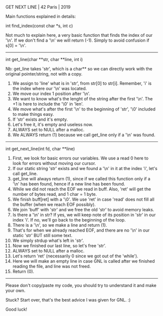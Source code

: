 GET NEXT LINE | 42 Paris | 2019

Main functions explained in details:

int		find_index(const char *s, int c)

Not much to explain here, a very basic function that finds the index of our '\n'.
If we don't find a '\n' we will return (-1). Simply to avoid confusion if s[0] = '\n'.

--------------------------------------------------------------------------------

int		get_line(char **str, char **line, int i)

Nb: get_line takes 'str', which is a char** so we can directly work with the original pointer/string, not with a copy.

1. We assign to 'line' what is in 'str', from str[0] to str[i]. Remember, 'i' is the index where our '\n' was located.
2. We move our index 1 position after '\n'.
3. We want to know what's the lenght of the string after the first '\n'. The +1 is here to include the '\0' in 'len'.
4. We move what's after the first '\n' to the beginning of 'str', '\0' included to make things easy.
5. If 'str' exists and it's empty.
6. Let's free it, it's empty and useless now.	
7. ALWAYS set to NULL after a malloc.
8. We ALWAYS return (1) because we call get_line only if a '\n' was found.

--------------------------------------------------------------------------------

int		get_next_line(int fd, char **line)

1. First, we look for basic errors our variables. We use a read 0 here to look for errors without moving our cursor.
2. If our static string 'str' exists and we found a '\n' in it at the index 'i', let's call get_line. 
3. get_line will always return (1), since if we called this function only if a '\n' has been found, hence if a new line has been found.
4. While we did not reach the EOF we read in buff. Also, 'ret' will get the number of bytes read, and 1 char = 1 byte.
5. We finish buff[ret] with a '\0'. We use 'ret' in case 'read' does not fill all the buffer (when we reach EOF possibly).
6. We join 'buff' with 'str' and we free the old 'str' to avoid memory leaks.
7. Is there a '\n' in str? If yes, we will keep note of its position in 'str' in our index 'i'. If no, we'll go back to the beginning of the loop.
8. There is a '\n', so we make a line and return (1).
9. That's for when we already reached EOF, and there are no '\n' in our static 'str' BUT still some text.
10. We simply strdup what's left in 'str'.
11. Now we finished our last line, so let's free 'str'.
12. ALWAYS set to NULL after a malloc.
13. Let's return 'ret' (necessarily 0 since we got out of the 'while').
14. Here we will make an empty line in case GNL is called after we finished reading the file, and line was not freed. 
15. Return (0).

--------------------------------------------------------------------------------

Please don't copy/paste my code, you should try to understand it and make your own.

Stuck? Start over, that's the best advice I was given for GNL. :)

Good luck!
